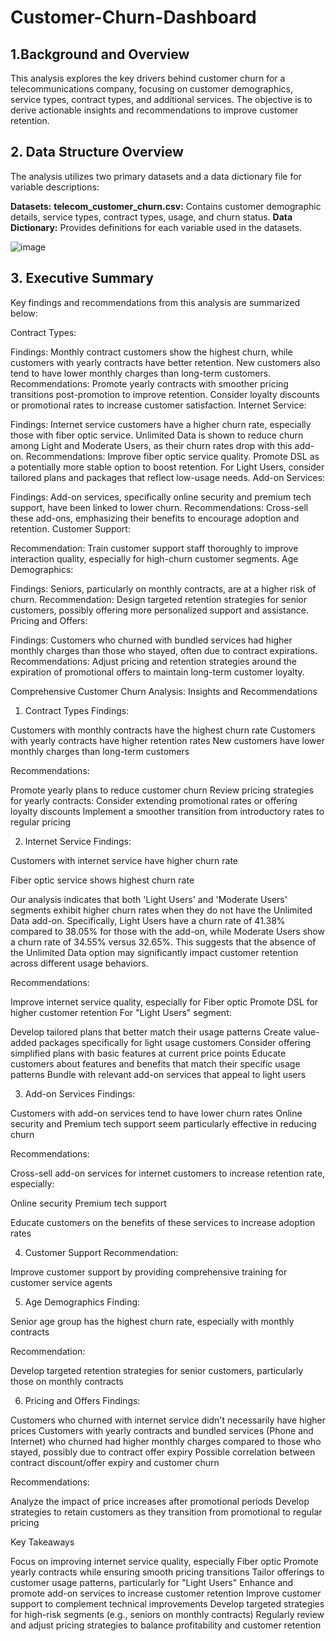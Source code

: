 # Customer-Churn-Dashboard


## 1.Background and Overview
This analysis explores the key drivers behind customer churn for a telecommunications company, focusing on customer demographics, service types, contract types, and additional services. The objective is to derive actionable insights and recommendations to improve customer retention.

## 2. Data Structure Overview
The analysis utilizes two primary datasets and a data dictionary file for variable descriptions:

**Datasets:**
**telecom_customer_churn.csv:** Contains customer demographic details, service types, contract types, usage, and churn status.
**Data Dictionary:** Provides definitions for each variable used in the datasets.


![image](https://github.com/user-attachments/assets/bc74f12c-bdaf-417a-85f7-21dd0374075c)

## 3. Executive Summary
Key findings and recommendations from this analysis are summarized below:

Contract Types:

Findings: Monthly contract customers show the highest churn, while customers with yearly contracts have better retention. New customers also tend to have lower monthly charges than long-term customers.
Recommendations:
Promote yearly contracts with smoother pricing transitions post-promotion to improve retention.
Consider loyalty discounts or promotional rates to increase customer satisfaction.
Internet Service:

Findings: Internet service customers have a higher churn rate, especially those with fiber optic service. Unlimited Data is shown to reduce churn among Light and Moderate Users, as their churn rates drop with this add-on.
Recommendations:
Improve fiber optic service quality.
Promote DSL as a potentially more stable option to boost retention.
For Light Users, consider tailored plans and packages that reflect low-usage needs.
Add-on Services:

Findings: Add-on services, specifically online security and premium tech support, have been linked to lower churn.
Recommendations:
Cross-sell these add-ons, emphasizing their benefits to encourage adoption and retention.
Customer Support:

Recommendation: Train customer support staff thoroughly to improve interaction quality, especially for high-churn customer segments.
Age Demographics:

Findings: Seniors, particularly on monthly contracts, are at a higher risk of churn.
Recommendation: Design targeted retention strategies for senior customers, possibly offering more personalized support and assistance.
Pricing and Offers:

Findings: Customers who churned with bundled services had higher monthly charges than those who stayed, often due to contract expirations.
Recommendations: Adjust pricing and retention strategies around the expiration of promotional offers to maintain long-term customer loyalty.




Comprehensive Customer Churn Analysis: Insights and Recommendations
1. Contract Types
Findings:

Customers with monthly contracts have the highest churn rate
Customers with yearly contracts have higher retention rates
New customers have lower monthly charges than long-term customers

Recommendations:

Promote yearly plans to reduce customer churn
Review pricing strategies for yearly contracts:
Consider extending promotional rates or offering loyalty discounts
Implement a smoother transition from introductory rates to regular pricing



2. Internet Service
Findings:

Customers with internet service have higher churn rate

Fiber optic service shows highest churn rate

Our analysis indicates that both 'Light Users' and 'Moderate Users' segments exhibit higher churn rates when they do not have the Unlimited Data add-on. Specifically, Light Users have a churn rate of 41.38% compared to 38.05% for those with the add-on, while Moderate Users show a churn rate of 34.55% versus 32.65%. This suggests that the absence of the Unlimited Data option may significantly impact customer retention across different usage behaviors.




Recommendations:

Improve internet service quality, especially for Fiber optic
Promote DSL for higher customer retention
For "Light Users" segment:

Develop tailored plans that better match their usage patterns
Create value-added packages specifically for light usage customers
Consider offering simplified plans with basic features at current price points
Educate customers about features and benefits that match their specific usage patterns
Bundle with relevant add-on services that appeal to light users


3. Add-on Services
Findings:

Customers with add-on services tend to have lower churn rates
Online security and Premium tech support seem particularly effective in reducing churn

Recommendations:

Cross-sell add-on services for internet customers to increase retention rate, especially:

Online security
Premium tech support


Educate customers on the benefits of these services to increase adoption rates

4. Customer Support
Recommendation:

Improve customer support by providing comprehensive training for customer service agents

5. Age Demographics
Finding:

Senior age group has the highest churn rate, especially with monthly contracts

Recommendation:

Develop targeted retention strategies for senior customers, particularly those on monthly contracts

6. Pricing and Offers
Findings:

Customers who churned with internet service didn't necessarily have higher prices
Customers with yearly contracts and bundled services (Phone and Internet) who churned had higher monthly charges compared to those who stayed, possibly due to contract offer expiry
Possible correlation between contract discount/offer expiry and customer churn

Recommendations:

Analyze the impact of price increases after promotional periods
Develop strategies to retain customers as they transition from promotional to regular pricing

Key Takeaways

Focus on improving internet service quality, especially Fiber optic
Promote yearly contracts while ensuring smooth pricing transitions
Tailor offerings to customer usage patterns, particularly for "Light Users"
Enhance and promote add-on services to increase customer retention
Improve customer support to complement technical improvements
Develop targeted strategies for high-risk segments (e.g., seniors on monthly contracts)
Regularly review and adjust pricing strategies to balance profitability and customer retention
